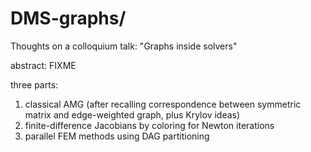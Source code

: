 DMS-graphs/
===========

Thoughts on a colloquium talk: "Graphs inside solvers"

abstract: FIXME

three parts:

1. classical AMG (after recalling correspondence between symmetric matrix and edge-weighted graph, plus Krylov ideas)
2. finite-difference Jacobians by coloring for Newton iterations
3. parallel FEM methods using DAG partitioning

